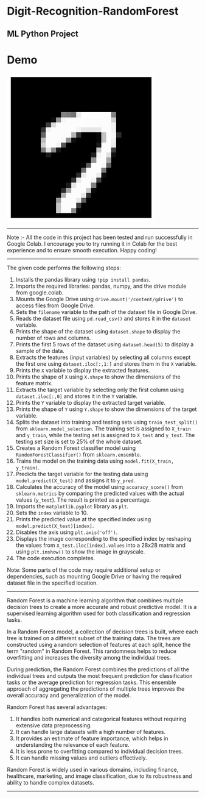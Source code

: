 # Digit-Recognition-RandomForest

ML Python Project
---------------------------------------------------------------------------------------

# Demo
![](https://github.com/developer-venish/Digit-Recognition-RandomForest/blob/main/download.png)

---------------------------------------------------------------------------------------

Note :- All the code in this project has been tested and run successfully in Google Colab. I encourage you to try running it in Colab for the best experience and to ensure smooth execution. Happy coding!

---------------------------------------------------------------------------------------

The given code performs the following steps:

1. Installs the pandas library using `!pip install pandas`.
2. Imports the required libraries: pandas, numpy, and the drive module from google.colab.
3. Mounts the Google Drive using `drive.mount('/content/gdrive')` to access files from Google Drive.
4. Sets the `filename` variable to the path of the dataset file in Google Drive.
5. Reads the dataset file using `pd.read_csv()` and stores it in the `dataset` variable.
6. Prints the shape of the dataset using `dataset.shape` to display the number of rows and columns.
7. Prints the first 5 rows of the dataset using `dataset.head(5)` to display a sample of the data.
8. Extracts the features (input variables) by selecting all columns except the first one using `dataset.iloc[:,1:]` and stores them in the `X` variable.
9. Prints the `X` variable to display the extracted features.
10. Prints the shape of `X` using `X.shape` to show the dimensions of the feature matrix.
11. Extracts the target variable by selecting only the first column using `dataset.iloc[:,0]` and stores it in the `Y` variable.
12. Prints the `Y` variable to display the extracted target variable.
13. Prints the shape of `Y` using `Y.shape` to show the dimensions of the target variable.
14. Splits the dataset into training and testing sets using `train_test_split()` from `sklearn.model_selection`. The training set is assigned to `X_train` and `y_train`, while the testing set is assigned to `X_test` and `y_test`. The testing set size is set to 25% of the whole dataset.
15. Creates a Random Forest classifier model using `RandomForestClassifier()` from `sklearn.ensemble`.
16. Trains the model on the training data using `model.fit(X_train, y_train)`.
17. Predicts the target variable for the testing data using `model.predict(X_test)` and assigns it to `y_pred`.
18. Calculates the accuracy of the model using `accuracy_score()` from `sklearn.metrics` by comparing the predicted values with the actual values (`y_test`). The result is printed as a percentage.
19. Imports the `matplotlib.pyplot` library as `plt`.
20. Sets the `index` variable to 10.
21. Prints the predicted value at the specified index using `model.predict(X_test)[index]`.
22. Disables the axis using `plt.axis('off')`.
23. Displays the image corresponding to the specified index by reshaping the values from `X_test.iloc[index].values` into a 28x28 matrix and using `plt.imshow()` to show the image in grayscale.
24. The code execution completes.

Note: Some parts of the code may require additional setup or dependencies, such as mounting Google Drive or having the required dataset file in the specified location.

---------------------------------------------------------------------------------------

Random Forest is a machine learning algorithm that combines multiple decision trees to create a more accurate and robust predictive model. It is a supervised learning algorithm used for both classification and regression tasks.

In a Random Forest model, a collection of decision trees is built, where each tree is trained on a different subset of the training data. The trees are constructed using a random selection of features at each split, hence the term "random" in Random Forest. This randomness helps to reduce overfitting and increases the diversity among the individual trees.

During prediction, the Random Forest combines the predictions of all the individual trees and outputs the most frequent prediction for classification tasks or the average prediction for regression tasks. This ensemble approach of aggregating the predictions of multiple trees improves the overall accuracy and generalization of the model.

Random Forest has several advantages:

1. It handles both numerical and categorical features without requiring extensive data preprocessing.
2. It can handle large datasets with a high number of features.
3. It provides an estimate of feature importance, which helps in understanding the relevance of each feature.
4. It is less prone to overfitting compared to individual decision trees.
5. It can handle missing values and outliers effectively.

Random Forest is widely used in various domains, including finance, healthcare, marketing, and image classification, due to its robustness and ability to handle complex datasets.

---------------------------------------------------------------------------------------
